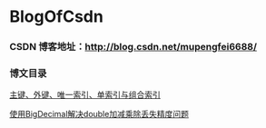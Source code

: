 # BlogOfCsdn
###  CSDN 博客地址：http://blog.csdn.net/mupengfei6688/ </br>

### 博文目录

[主键、外键、唯一索引、单索引与组合索引](http://blog.csdn.net/mupengfei6688/article/details/78575035)

[使用BigDecimal解决double加减乘除丢失精度问题](http://blog.csdn.net/mupengfei6688/article/details/78575499)